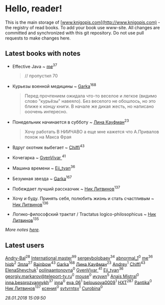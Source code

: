 # Hello, reader!
This is the main storage of [www.knigopis.com](http://www.knigopis.com) - the registry of read books.
To add your book use www-site. All changes are committed and synchronized with this git repository.
Do not use pull requests to make changes here.


## Latest books with notes
* Effective Java ~ [me](users/381/381417697-yandex)<sup>37</sup>
    > // пропустил 70

* Курьезы военной медицины ~ [Garka](users/115/115753719718250012620-google)<sup>168</sup>
    > Перед прочтением ожидала что-то веселое и легкое (видимо слово "курьёзы" навеяло). Без веселого не обошлось, но это ближе к концу книги. В начале же дикая жесть, но написано ооочень интересно.

* Понедельник начинается в субботу ~ [Лина Кауфман](users/143/143278479-vkontakte)<sup>23</sup>
    > Хочу работать В НИИЧАВО
    > а еще мне кажется что А.Привалов  похож на Макса Фрая

* Вдруг охотник выбегает ~ [Chiffi](users/105/105831994080785626680-google)<sup>43</sup>

* Кочегарка ~ [GvenVivar ](users/158/158266434925901-facebook)<sup>41</sup>

* Машина времени ~ [Eji_tyan](users/235/2352103981-twitter)<sup>36</sup>

* Безумная звезда ~ [Garka](users/115/115753719718250012620-google)<sup>167</sup>

* Побеждает лучший рассказчик ~ [Ник Литвинов](users/241/241974816-vkontakte)<sup>137</sup>

* Хочу и буду. Принять себя, полюбить жизнь и стать счастливым ~ [Ник Литвинов](users/241/241974816-vkontakte)<sup>136</sup>

* Логико-философский трактат / Tractatus logico-philosophicus ~ [Ник Литвинов](users/241/241974816-vkontakte)<sup>135</sup>


_More notes [here](latest_books_with_notes.md)._


## Latest users
[Andry-Bal](users/109/109232883876697421544-google)<sup>28</sup> 
[International master](users/741/74140988-vkontakte)<sup>99</sup> 
[sergeybolobaev](users/112/112205967961310617540-google)<sup>34</sup> 
[abnormal_1](users/183/183470027-vkontakte)<sup>0</sup> 
[me](users/381/381417697-yandex)<sup>36</sup> 
[hiqb](users/481/481697754-yandex)<sup>2</sup> 
[Элла](users/100/1002037069862545-facebook)<sup>27</sup> 
[Rainbow](users/109/109787328219839805802-google)<sup>43</sup> 
[Garka](users/115/115753719718250012620-google)<sup>168</sup> 
[Лина Кауфман](users/143/143278479-vkontakte)<sup>23</sup> 
[Andrey](users/102/10202934244316634-facebook)<sup>1</sup> 
[Chiffi](users/105/105831994080785626680-google)<sup>43</sup> 
[ElenaShevchuk](users/119/1190249387686387-facebook)<sup>1</sup> 
[polinaantonovna](users/652/6523940-vkontakte)<sup>0</sup> 
[GvenVivar ](users/158/158266434925901-facebook)<sup>41</sup> 
[Eji_tyan](users/235/2352103981-twitter)<sup>36</sup> 
[georgiy.markarov@teleport-tv.ru](users/113/1130000021612677-yandex)<sup>0</sup> 
[mouse](users/655/65527679-vkontakte)<sup>0</sup> 
[иузуил](users/238/238356806-vkontakte)<sup>5</sup> 
[Anais Mistral](users/208/2083238101907522-facebook)<sup>0</sup> 
[inna.besprozvannykh](users/733/73323849-yandex)<sup>37</sup> 
[inna](users/101/101894347476814416584-google)<sup>0</sup> 
[eva_06](users/469/469391233-vkontakte)<sup>1</sup> 
[belousova0009](users/463/463801908-yandex)<sup>1</sup> 
[HXT](users/100/100002563462782-facebook)<sup>287</sup> 
[Pantika](users/102/102131521104775150665-google)<sup>0</sup> 
[Ник Литвинов](users/241/241974816-vkontakte)<sup>137</sup> 
[ксения](users/152/1523270917710241-facebook)<sup>0</sup> 
[svtvrntsv](users/225/22511029-vkontakte)<sup>1</sup> 
[Curobina](users/306/30645161-vkontakte)<sup>0</sup> 


_28.01.2018 15:09:50_

